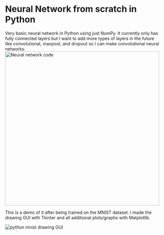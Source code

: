# Neural Network from scratch in Python

<p>
Very basic neural network in Python using just NumPy. It currently only has fully connected layers but I want to add more types of layers in the future like convolutional, maxpool, and dropout so I can make convolutional neural networks.

<img alt="Neural network code" src="https://github.com/michael-lesirge/neural-network/assets/100492377/99b8627a-3d5f-4632-9dce-04a1f559ac7e" width = 500>
</p>

<p>
This is a demo of it after being trained on the MNIST dataset. I made the drawing GUI with Tkinter and all additional plots/graphs with Matplotlib.

![python mnist drawing GUI](https://github.com/michael-lesirge/neural-network/assets/100492377/27856ede-a556-4ee0-bbe1-7aba370cb57e)
</p>

